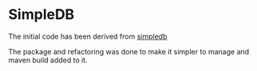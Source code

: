 # SimpleDB

The initial code has been derived from [simpledb](http://www.cs.bc.edu/~sciore/simpledb/)

The package and refactoring was done to make it simpler to manage and maven build added to it.
